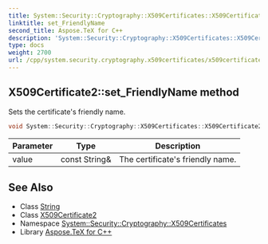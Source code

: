 ```yaml
---
title: System::Security::Cryptography::X509Certificates::X509Certificate2::set_FriendlyName method
linktitle: set_FriendlyName
second_title: Aspose.TeX for C++
description: 'System::Security::Cryptography::X509Certificates::X509Certificate2::set_FriendlyName method. Sets the certificate''s friendly name in C++.'
type: docs
weight: 2700
url: /cpp/system.security.cryptography.x509certificates/x509certificate2/set_friendlyname/
---
```

## X509Certificate2::set_FriendlyName method


Sets the certificate's friendly name.

```cpp
void System::Security::Cryptography::X509Certificates::X509Certificate2::set_FriendlyName(const String &value)
```


| Parameter | Type | Description |
| --- | --- | --- |
| value | const String\& | The certificate's friendly name. |

## See Also

* Class [String](../../../system/string/)
* Class [X509Certificate2](../)
* Namespace [System::Security::Cryptography::X509Certificates](../../)
* Library [Aspose.TeX for C++](../../../)
